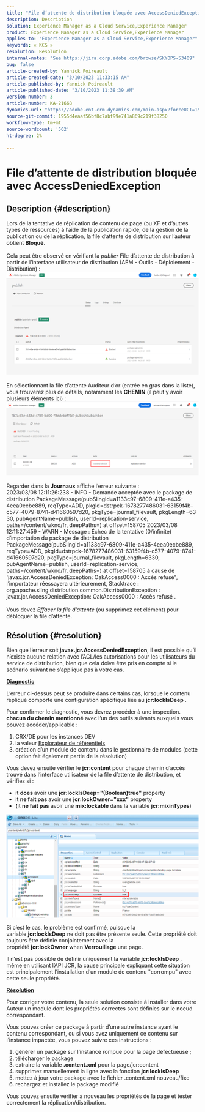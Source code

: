 ```yaml
---
title: "File d’attente de distribution bloquée avec AccessDeniedException"
description: Description
solution: Experience Manager as a Cloud Service,Experience Manager
product: Experience Manager as a Cloud Service,Experience Manager
applies-to: "Experience Manager as a Cloud Service,Experience Manager"
keywords: « KCS »
resolution: Resolution
internal-notes: "See https://jira.corp.adobe.com/browse/SKYOPS-53409"
bug: false
article-created-by: Yannick Poireault
article-created-date: "3/10/2023 11:33:15 AM"
article-published-by: Yannick Poireault
article-published-date: "3/10/2023 11:38:39 AM"
version-number: 3
article-number: KA-21668
dynamics-url: "https://adobe-ent.crm.dynamics.com/main.aspx?forceUCI=1&pagetype=entityrecord&etn=knowledgearticle&id=7748df51-37bf-ed11-83ff-6045bd0065b6"
source-git-commit: 1955d4eaaf56bf8c7abf99e741a869c219f38250
workflow-type: tm+mt
source-wordcount: '562'
ht-degree: 2%

---
```


# File d’attente de distribution bloquée avec AccessDeniedException

## Description {#description}

Lors de la tentative de réplication de contenu de page (ou XF et d’autres types de ressources) à l’aide de la publication rapide, de la gestion de la publication ou de la réplication, la file d’attente de distribution sur l’auteur obtient <b>Bloqué</b>.<br> <br>Cela peut être observé en vérifiant la *publier* File d’attente de distribution à partir de l’interface utilisateur de distribution (AEM - Outils - Déploiement - Distribution) :<br>![](assets/___7948df51-37bf-ed11-83ff-6045bd0065b6___.png)<br> <br>En sélectionnant la file d’attente Auditeur d’or (entrée en gras dans la liste), vous trouverez plus de détails, notamment les <b>CHEMIN</b> (il peut y avoir plusieurs éléments ici) :<br>![](assets/___b670ef57-37bf-ed11-83ff-6045bd0065b6___.png)<br> <br>Regarder dans la <b>Journaux</b> affiche l’erreur suivante :<br>2023/03/08 12:11:26:238 - INFO - Demande acceptée avec le package de distribution PackageMessage(pubSlingId=a1133c97-6809-411e-a435-4eea0ecbe889, reqType=ADD, pkgId=dstrpck-1678277486031-63159f4b-c577-4079-8741-d41660597d20, pkgType=journal_filevault, pkgLength=63 30, pubAgentName=publish, userId=replication-service, paths=/content/wknd/fr, deepPaths=) at offset=158705 2023/03/08 12:11:27:459 - WARN - Message : Échec de la tentative (0/infinite) d’importation du package de distribution PackageMessage(pubSlingId=a1133c97-6809-411e-a435-4eea0ecbe889, reqType=ADD, pkgId=dstrpck-1678277486031-63159f4b-c577-4079-8741-d41660597d20, pkgType=journal_filevault, pkgLength=6330, pubAgentName=publish, userId=replication-service, paths=/content/wknd/fr, deepPaths=) at offset=158705 à cause de &#39;javax.jcr.AccessDeniedException: OakAccess0000 : Accès refusé&quot;, l’importateur réessayera ultérieurement, Stacktrace : org.apache.sling.distribution.common.DistributionException : javax.jcr.AccessDeniedException: OakAccess0000 : Accès refusé .<br> <br>Vous devez *Effacer la file d’attente* (ou supprimez cet élément) pour débloquer la file d’attente.

## Résolution {#resolution}


Bien que l’erreur soit <b>javax.jcr.AccessDeniedException</b>, il est possible qu’il n’existe aucune relation avec l’ACL/les autorisations pour les utilisateurs du service de distribution, bien que cela doive être pris en compte si le scénario suivant ne s’applique pas à votre cas.



<u><b>Diagnostic</b></u>

L’erreur ci-dessus peut se produire dans certains cas, lorsque le contenu répliqué comporte une configuration spécifique liée au <b>jcr:lockIsDeep</b> .

Pour confirmer le diagnostic, vous devrez procéder à une inspection. <b>chacun du chemin mentionné</b> avec l’un des outils suivants auxquels vous pouvez accéder/applicable :

1. CRX/DE pour les instances DEV
2. la valeur [Explorateur de référentiels](https://experienceleague.adobe.com/docs/experience-manager-cloud-service/content/implementing/developer-tools/repository-browser.html?lang=fr)
3. création d’un module de contenu dans le gestionnaire de modules (cette option fait également partie de la résolution)


Vous devez ensuite vérifier le <b>jcr:content</b> pour chaque chemin d’accès trouvé dans l’interface utilisateur de la file d’attente de distribution, et vérifiez si :

- it <b>does </b>avoir une <b>jcr:lockIsDeep=&quot;(Boolean)true&quot;</b> property
- it <b>ne fait pas </b>avoir une <b>jcr:lockOwner=&quot;xxx&quot;</b> property
- <b>(</b>it <b>ne fait pas</b> avoir une <b>mix:lockable</b> dans la variable <b>jcr:mixinTypes</b>)


![](assets/e5fb7aa2-d8bd-ed11-83ff-6045bd0065b6.png)

Si c’est le cas, le problème est confirmé, puisque la variable <b>jcr:lockIsDeep</b> ne doit pas être présente seule. Cette propriété doit toujours être définie conjointement avec la propriété <b>jcr:lockOwner</b> when <b>Verrouillage</b> une page.

Il n’est pas possible de définir uniquement la variable <b>jcr:lockIsDeep</b> , même en utilisant l’API JCR, la cause principale expliquant cette situation est principalement l’installation d’un module de contenu &quot;corrompu&quot; avec cette seule propriété.



<u><b>Résolution</b></u>

Pour corriger votre contenu, la seule solution consiste à installer dans votre Auteur un module dont les propriétés correctes sont définies sur le noeud correspondant.

Vous pouvez créer ce package à partir d’une autre instance ayant le contenu correspondant, ou si vous avez uniquement ce contenu sur l’instance impactée, vous pouvez suivre ces instructions :

1. générer un package sur l’instance rompue pour la page défectueuse ;
2. télécharger le package
3. extraire la variable <b>.content.xml</b> pour la page/jcr:content
4. supprimez manuellement la ligne avec la fonction <b>jcr:lockIsDeep</b>
5. mettez à jour votre package avec le fichier .content.xml nouveau/fixe
6. rechargez et installez le package modifié


Vous pouvez ensuite vérifier à nouveau les propriétés de la page et tester correctement la réplication/distribution.

